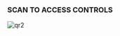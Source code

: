 ### SCAN TO ACCESS CONTROLS



![qr2](https://user-images.githubusercontent.com/88529649/220043871-53ab684c-450d-4ca2-a614-b54683131f4a.jpg)
